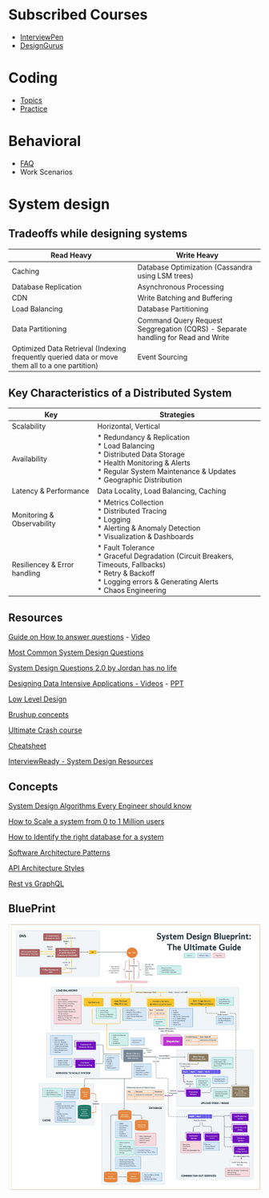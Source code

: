 # Subscribed Courses

* [InterviewPen](https://interviewpen.com/courses)
* [DesignGurus](https://www.designgurus.io/home)
  
# Coding

- [Topics](https://github.com/r-shreesha/Interview-Prep/blob/main/Coding/topic.md)
- [Practice](https://github.com/r-shreesha/Interview-Prep/blob/main/Coding/coding_patterns.md)

# Behavioral
- [FAQ](https://github.com/r-shreesha/Interview-Prep/blob/main/Behavioral/FAQ)
- Work Scenarios
  
# System design
## Tradeoffs while designing systems
| Read Heavy  | Write Heavy |
|---|---|
| Caching | Database Optimization (Cassandra using LSM trees) |
| Database Replication | Asynchronous Processing  |
| CDN | Write Batching and Buffering  |
| Load Balancing | Database Partitioning  |
| Data Partitioning | Command Query Request Seggregation (CQRS) - Separate handling for Read and Write  |
| Optimized Data Retrieval (Indexing frequently queried data or move them all to a one partition) | Event Sourcing  |


## Key Characteristics of a Distributed System
| Key | Strategies |
|---|---|
| Scalability | Horizontal, Vertical|
| Availability | * Redundancy & Replication <br/> * Load Balancing <br/> * Distributed Data Storage <br/> * Health Monitoring & Alerts <br/> * Regular System Maintenance & Updates <br/> * Geographic Distribution | 
| Latency & Performance | Data Locality, Load Balancing, Caching |
| Monitoring & Observability | * Metrics Collection <br/> * Distributed Tracing <br/> * Logging <br/> * Alerting & Anomaly Detection <br/> * Visualization & Dashboards |
| Resiliencey & Error handling | * Fault Tolerance <br/> * Graceful Degradation (Circuit Breakers, Timeouts, Fallbacks) <br/> * Retry & Backoff <br/> * Logging errors & Generating Alerts <br/> * Chaos Engineering |



## Resources

[Guide on How to answer questions](https://github.com/shreesha21/Interview-Prep/blob/main/System_Design/guide.md) - [Video](https://youtu.be/L9TfZdODuFQ?si=DfycCVTSLdbzeexO)

[Most Common System Design Questions](https://github.com/r-shreesha/Interview-Prep/blob/main/System_Design/FAQ.md)

[System Design Questions 2.0 by Jordan has no life](https://www.youtube.com/playlist?list=PLjTveVh7FakJOoY6GPZGWHHl4shhDT8iV)

[Designing Data Intensive Applications - Videos](https://youtu.be/PdtlXdse7pw?si=85ukmh3bR7yWFFgU) - [PPT](https://github.com/code-darshan/Designing-Data-Intensive-Application/blob/master/Chapter%201%20Reliable%2C%20Scalable%20and%20Maintainable%20Application.pdf)

[Low Level Design](https://github.com/ashishps1/awesome-low-level-design)

[Brushup concepts](https://github.com/karanpratapsingh/system-design)

[Ultimate Crash course](https://levelup.gitconnected.com/system-design-interview-questions-the-ultimate-crash-course-d1f17da93faa)

[Cheatsheet](https://gist.github.com/vasanthk/485d1c25737e8e72759f)

[InterviewReady - System Design Resources](https://github.com/InterviewReady/system-design-resources)


## Concepts

[System Design Algorithms Every Engineer should know](https://github.com/r-shreesha/Interview-Prep/blob/main/Design_Concepts/MustKnowSystemDesignAlgos)

[How to Scale a system from 0 to 1 Million users](https://github.com/r-shreesha/Interview-Prep/blob/main/Design_Concepts/Scaling_to_1M_users.md)

[How to Identify the right database for a system](https://github.com/r-shreesha/Interview-Prep/blob/main/Design_Concepts/Identify_right_db.md)

[Software Architecture Patterns](https://github.com/r-shreesha/Interview-Prep/blob/main/System_Design/arch_patterns.md)

[API Architecture Styles](https://github.com/r-shreesha/Interview-Prep/blob/main/Design_Diagrams/API%20Architectural%20Styles.gif) 

[Rest vs GraphQL](https://github.com/r-shreesha/Interview-Prep/blob/main/Design_Concepts/Rest_GraphQL.md)

## BluePrint
![image](https://github.com/r-shreesha/Interview-Prep/blob/main/Design_Diagrams/SystemDesignBluePrint.jpeg)
